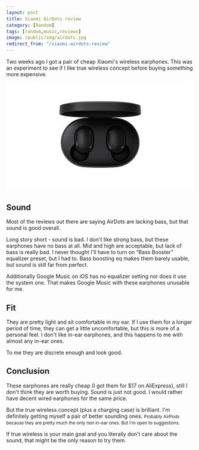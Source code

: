 ```yaml
---
layout: post
title: Xiaomi AirDots review
category: [Random]
tags: [random,music,reviews]
image: /public/img/airdots.jpg
redirect_from: "/xiaomi-airdots-review"
---
```


Two weeks ago I got a pair of cheap Xiaomi's wireless earphones. This was an experiment to see if I like true wireless concept before buying something more expensive.

![Xiaomi AirDots earphones](/public/img/airdots.jpg)

<!--more-->


## Sound

Most of the reviews out there are saying AirDots are lacking bass, but that sound is good overall.

Long story short - sound is bad. I don't like strong bass, but these earphones have no bass at all. Mid and high are acceptable, but lack of bass is really bad. I never thought I'll have to turn on “Bass Booster” equalizer preset, but I had to. Bass boosting eq makes them barely usable, but sound is still far from perfect.

Additionally Google Music on iOS has no equalizer setting nor does it use the system one. That makes Google Music with these earphones unusable for me.

## Fit

They are pretty light and sit comfortable in my ear. If I use them for a longer period of time, they can get a little uncomfortable, but this is more of a personal feel. I don't like in-ear earphones, and this happens to me with almost any in-ear ones.

To me they are discrete enough and look good.

## Conclusion

These earphones are really cheap (I got them for $17 on AliExpress), still I don't think they are worth buying. Sound is just not good. I would rather have decent wired earphones for the same price.

But the true wireless concept (plus a charging case) is brilliant. I'm definitely getting myself a pair of
<label class="SideNote-trigger">better sounding ones.</label>
<small class="SideNote">
Probably AirPods because they are pretty much the only non in-ear ones. But I'm open to suggestions.
</small>

If true wireless is your main goal and you literally don't care about the sound, that might be the only reason to try them.
